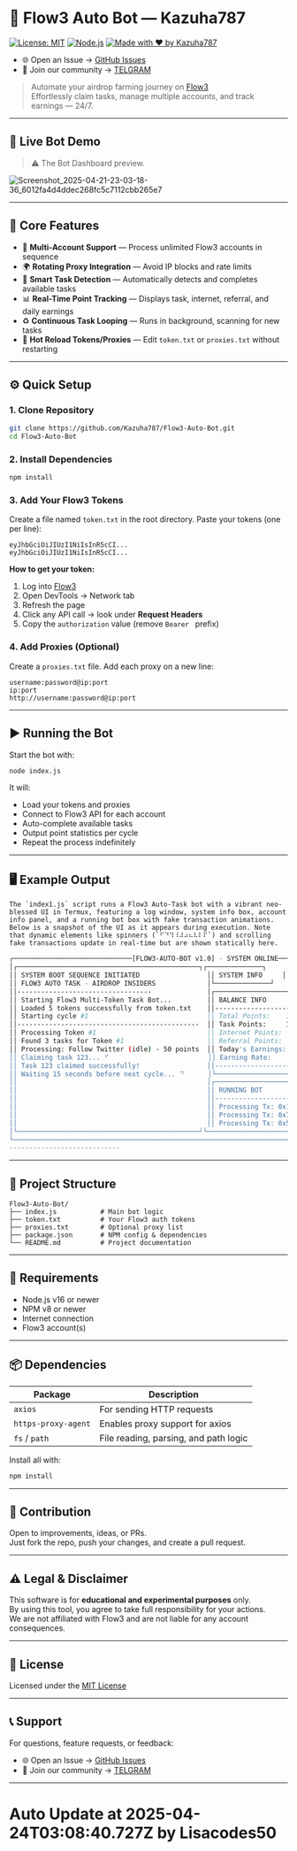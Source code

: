 # 🌊 Flow3 Auto Bot — Kazuha787

[![License: MIT](https://img.shields.io/badge/License-MIT-yellow.svg)](./LICENSE)
[![Node.js](https://img.shields.io/badge/Node.js-v16%2B-brightgreen)](https://nodejs.org/)
[![Made with ❤️ by Kazuha787](https://img.shields.io/badge/Maintainer-Kazuha787-blue)](https://github.com/Kazuha787)
- 🌐 Open an Issue → [GitHub Issues](https://github.com/Kazuha787/Flow3-Auto-Bot/issues)  
- 💬 Join our community → [TELGRAM](https://t.me/Offical_Im_kazuha)

> Automate your airdrop farming journey on [Flow3](https://app.flow3.tech/)  
> Effortlessly claim tasks, manage multiple accounts, and track earnings — 24/7.

---

## 🎥 Live Bot Demo

> ⚠️ The Bot Dashboard preview.

![Screenshot_2025-04-21-23-03-18-36_6012fa4d4ddec268fc5c7112cbb265e7](https://github.com/user-attachments/assets/c5f2794e-c599-4580-9a21-62de86efbdac)


---

## 🚀 Core Features

- 🔐 **Multi-Account Support** — Process unlimited Flow3 accounts in sequence  
- 🌍 **Rotating Proxy Integration** — Avoid IP blocks and rate limits  
- 🧠 **Smart Task Detection** — Automatically detects and completes available tasks  
- 📊 **Real-Time Point Tracking** — Displays task, internet, referral, and daily earnings  
- ♻️ **Continuous Task Looping** — Runs in background, scanning for new tasks  
- 🔄 **Hot Reload Tokens/Proxies** — Edit `token.txt` or `proxies.txt` without restarting  

---

## ⚙️ Quick Setup

### 1. Clone Repository

```bash
git clone https://github.com/Kazuha787/Flow3-Auto-Bot.git
cd Flow3-Auto-Bot
```

### 2. Install Dependencies

```bash
npm install
```

### 3. Add Your Flow3 Tokens

Create a file named `token.txt` in the root directory. Paste your tokens (one per line):

```
eyJhbGciOiJIUzI1NiIsInR5cCI...
eyJhbGciOiJIUzI1NiIsInR5cCI...
```

**How to get your token:**

1. Log into [Flow3](https://app.flow3.tech)  
2. Open DevTools → Network tab  
3. Refresh the page  
4. Click any API call → look under **Request Headers**  
5. Copy the `authorization` value (remove `Bearer ` prefix)

### 4. Add Proxies (Optional)

Create a `proxies.txt` file. Add each proxy on a new line:

```
username:password@ip:port
ip:port
http://username:password@ip:port
```

---

## ▶️ Running the Bot

Start the bot with:

```bash
node index.js
```

It will:

- Load your tokens and proxies  
- Connect to Flow3 API for each account  
- Auto-complete available tasks  
- Output point statistics per cycle  
- Repeat the process indefinitely  

---

## 🖥️ Example Output

```
The `index1.js` script runs a Flow3 Auto-Task bot with a vibrant neo-blessed UI in Termux, featuring a log window, system info box, account info panel, and a running bot box with fake transaction animations. Below is a snapshot of the UI as it appears during execution. Note that dynamic elements like spinners (`⠋⠙⠹⠸⠼⠴⠦⠧⠇⠏`) and scrolling fake transactions update in real-time but are shown statically here.
```
```bash
┌──────────────────────────────[FLOW3-AUTO-BOT v1.0] - SYSTEM ONLINE─────────────────┐
│┌──────────────────────────────────────────────┐┌──────────────┐                                 
││ SYSTEM BOOT SEQUENCE INITIATED                 ││ SYSTEM INFO     │                                
││ FLOW3 AUTO TASK - AIRDROP INSIDERS             │└──────────────┘                     
││----------------------------------              │┌──────────────────────────────┐
││ Starting Flow3 Multi-Token Task Bot...         ││ BALANCE INFO                       │
││ Loaded 5 tokens successfully from token.txt    ││------------------------------------│
││ Starting cycle #1                              ││ Total Points:    123.45            │
││----------------------------------------------  ││ Task Points:     100.00            │
││ Processing Token #1                            ││ Internet Points:  20.00            │
││ Found 3 tasks for Token #1                     ││ Referral Points:   3.45            │
││ Processing: Follow Twitter (idle) - 50 points  ││ Today's Earnings: 10.00            │
││ Claiming task 123... ⠋                         ││ Earning Rate:     5.00/day         │
││ Task 123 claimed successfully!                 ││------------------------------------│
││ Waiting 15 seconds before next cycle... ⠙      │└──────────────────────────────┘
││                                                │┌───────────────────────────────┐
││                                                ││ RUNNING BOT                         │
││                                                ││------------------------------- -----│
││                                                ││ Processing Tx: 0x1a2b3c => 0x4d5e6f │
││                                                ││ Processing Tx: 0x7b8c9d => 0xe1f2a3 │
││                                                ││ Processing Tx: 0x5d6e7f => 0xb2c3d4 │
│└──────────────────────────────────────────────┘└──────────────────────────────┘ 
└────────────────────────────────────────────────────────────────────────────────
----------------------------
```

---

## 📁 Project Structure

```
Flow3-Auto-Bot/
├── index.js           # Main bot logic
├── token.txt          # Your Flow3 auth tokens
├── proxies.txt        # Optional proxy list
├── package.json       # NPM config & dependencies
└── README.md          # Project documentation
```

---

## 🔧 Requirements

- Node.js v16 or newer  
- NPM v8 or newer  
- Internet connection  
- Flow3 account(s)

---

## 📦 Dependencies

| Package              | Description                            |
|----------------------|----------------------------------------|
| `axios`              | For sending HTTP requests              |
| `https-proxy-agent`  | Enables proxy support for axios        |
| `fs` / `path`        | File reading, parsing, and path logic  |

Install all with:

```bash
npm install
```

---

## 🤝 Contribution

Open to improvements, ideas, or PRs.  
Just fork the repo, push your changes, and create a pull request.

---

## ⚠️ Legal & Disclaimer

This software is for **educational and experimental purposes** only.  
By using this tool, you agree to take full responsibility for your actions.  
We are not affiliated with Flow3 and are not liable for any account consequences.

---

## 📄 License

Licensed under the [MIT License](./LICENSE)

---

## 📞 Support

For questions, feature requests, or feedback:

- 🌐 Open an Issue → [GitHub Issues](https://github.com/Kazuha787/Flow3-Auto-Bot/issues)  
- 💬 Join our community → [TELGRAM](https://t.me/Offical_Im_kazuha)

---


# Auto Update at 2025-04-24T03:08:40.727Z by Lisacodes50